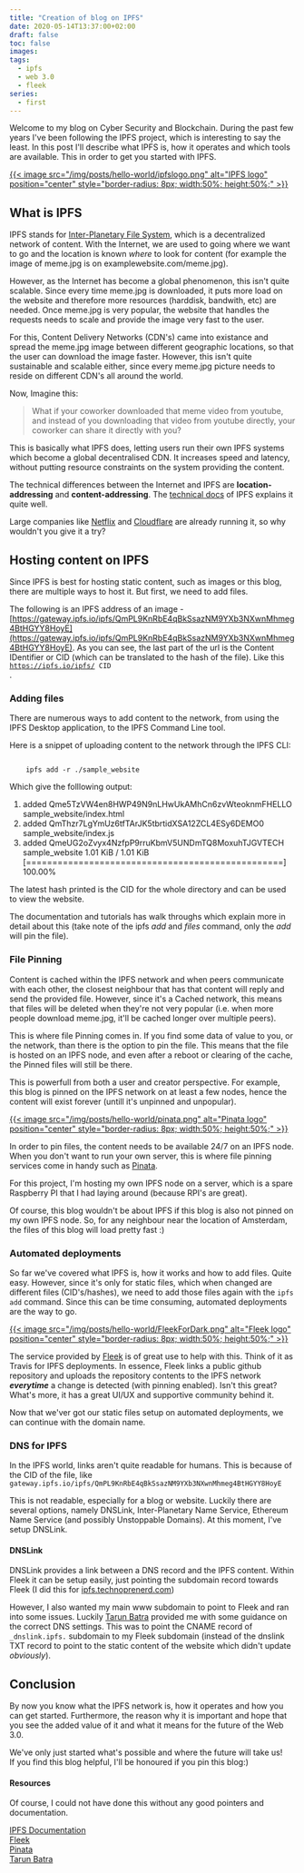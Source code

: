 ```yaml
---
title: "Creation of blog on IPFS"
date: 2020-05-14T13:37:00+02:00
draft: false
toc: false
images:
tags:
  - ipfs
  - web 3.0
  - fleek
series:
  - first
---
```


Welcome to my blog on Cyber Security and Blockchain. During the past few years I've been following the IPFS project, which is interesting to say the least. In this post I'll describe what IPFS is, how it operates and which tools are available. This in order to get you started with IPFS.


<a href="https://ipfs.io/">
{{< image src="/img/posts/hello-world/ipfslogo.png" alt="IPFS logo" position="center" style="border-radius: 8px; width:50%; height:50%;" >}}
</a>

<h2>What is IPFS</h2>

IPFS stands for [Inter-Planetary File System](https://ipfs.io/), which is a decentralized network of content. With the Internet, we are used to going where we want to go and the location is known <i>where</i> to look for content (for example the image of meme.jpg is on examplewebsite.com/meme.jpg). 

However, as the Internet has become a global phenomenon, this isn't quite scalable. Since every time meme.jpg is downloaded, it puts more load on the website and therefore more resources (harddisk, bandwith, etc) are needed. 
Once meme.jpg is very popular, the website that handles the requests needs to scale and provide the image very fast to the user.

For this, Content Delivery Networks (CDN's) came into existance and spread the meme.jpg image between different geographic locations, so that the user can download the image faster.
However, this isn't quite sustainable and scalable either, since every meme.jpg picture needs to reside on different CDN's all around the world.

Now, Imagine this: 

>What if your coworker downloaded that meme video from youtube, and instead of you downloading that video from youtube directly, your coworker can share it directly with you?


This is basically what IPFS does, letting users run their own IPFS systems which become a global decentralised CDN. It increases speed and latency, without putting resource constraints on the system providing the content.

The technical differences between the Internet and IPFS are **location-addressing** and **content-addressing**. The [technical docs](https://docs-beta.ipfs.io/concepts/) of IPFS explains it quite well.

Large companies like [Netflix](https://blog.ipfs.io/2020-02-14-improved-bitswap-for-container-distribution/) and [Cloudflare](https://blog.cloudflare.com/distributed-web-gateway/) are already running it, so why wouldn't you give it a try?

<h2>Hosting content on IPFS</h2>

Since IPFS is best for hosting static content, such as images or this blog, there are multiple ways to host it. But first, we need to add files. 

The following is an IPFS address of an image - [https://gateway.ipfs.io/ipfs/QmPL9KnRbE4qBkSsazNM9YXb3NXwnMhmeg4BtHGYY8HoyE](https://gateway.ipfs.io/ipfs/QmPL9KnRbE4qBkSsazNM9YXb3NXwnMhmeg4BtHGYY8HoyE).
As you can see, the last part of the url is the Content IDentifier or CID (which can be translated to the hash of the file).
Like this <code>https://ipfs.io/ipfs/ CID  </code>.

<h3>Adding files</h3>

There are numerous ways to add content to the network, from using the IPFS Desktop application, to the IPFS Command Line tool.

Here is a snippet of uploading content to the network through the IPFS CLI:

<code>
	ipfs add -r ./sample_website
</code>

Which give the folllowing output:

1. added Qme5TzVW4en8HWP49N9nLHwUkAMhCn6zvWteoknmFHELLO sample_website/index.html
1. added QmThzr7LgYmUz6tfTArJK5tbrtidXSA12ZCL4ESy6DEMO0 sample_website/index.js
1. added QmeUG2oZvyx4NzfpP9rruKbmV5UNDmTQ8MoxuhTJGVTECH sample_website
  1.01 KiB / 1.01 KiB [=================================================] 100.00%


The latest hash printed is the CID for the whole directory and can be used to view the website.

The documentation and tutorials has walk throughs which explain more in detail about this (take note of the ipfs <i>add</i> and <i>files</i> command, only the <i>add</i> will pin the file).

<h3>File Pinning</h3>

Content is cached within the IPFS network and when peers communicate with each other, the closest neighbour that has that content will reply and send the provided file. 
However, since it's a Cached network, this means that files will be deleted when they're not very popular (i.e. when more people download meme.jpg, it'll be cached longer over multiple peers).

This is where file Pinning comes in. If you find some data of value to you, or the network, than there is the option to pin the file. This means that the file is hosted on an IPFS node, and even after a reboot or clearing of the cache, the Pinned files will still be there. 

This is powerfull from both a user and creator perspective. For example, this blog is pinned on the IPFS network on at least a few nodes, hence the content will exist forever (untill it's unpinned and unpopular).

<a href="https://pinata.cloud/">
{{< image src="/img/posts/hello-world/pinata.png" alt="Pinata logo" position="center" style="border-radius: 8px; width:50%; height:50%;" >}}
</a>

In order to pin files, the content needs to be available 24/7 on an IPFS node. When you don't want to run your own server, this is where file pinning services come in handy such as [Pinata](https://pinata.cloud/).

For this project, I'm hosting my own IPFS node on a server, which is a spare Raspberry PI that I had laying around (because RPI's are great).

Of course, this blog wouldn't be about IPFS if this blog is also not pinned on my own  IPFS node. So, for any neighbour near the location of Amsterdam, the files of this blog will load pretty fast :)


<h3>Automated deployments</h3>

So far we've covered what IPFS is, how it works and how to add files. Quite easy. However, since it's only for static files, which when changed are different files (CID's/hashes), we need to add those files again with the <code>ipfs add</code> command. 
Since this can be time consuming, automated deployments are the way to go. 

<a href="https://fleek.co/">
{{< image src="/img/posts/hello-world/FleekForDark.png" alt="Fleek logo" position="center" style="border-radius: 8px; width:50%; height:50%;" >}}
</a>

The service provided by [Fleek](https://fleek.co) is of great use to help with this. Think of it as Travis for IPFS deployments. In essence, Fleek links a public github repository and uploads the repository contents to the IPFS network ***everytime*** a change is detected (with pinning enabled). Isn't this great?
What's more, it has a great UI/UX and supportive community behind it.

Now that we'ver got our static files setup on automated deployments, we can continue with the domain name.

<h3>DNS for IPFS</h3>

In the IPFS world, links aren't quite readable for humans. This is because of the CID of the file, like <code>gateway.ipfs.io/ipfs/QmPL9KnRbE4qBkSsazNM9YXb3NXwnMhmeg4BtHGYY8HoyE</code>

This is not readable, especially for a blog or website. 
Luckily there are several options, namely DNSLink, Inter-Planetary Name Service, Ethereum Name Service (and possibly Unstoppable Domains).
At this moment, I've setup DNSLink.

<h4>DNSLink</h4>

DNSLink provides a link between a DNS record and the IPFS content. Within Fleek it can be setup easily, just pointing the subdomain record towards Fleek (I did this for [ipfs.technoprenerd.com](ipfs.technoprenerd.com))

However, I also wanted my main www subdomain to point to Fleek and ran into some issues. Luckily [Tarun Batra](ipfs.tarunbatra.com/blog/decentralization/Deploy-your-website-on-IPFS-Why-and-How/) provided me with some guidance on the correct DNS settings.
This was to point the CNAME record of <code>_dnslink.ipfs.</code> subdomain to my Fleek subdomain (instead of the dnslink TXT record to point to the static content of the website which didn't update <i>obviously</i>).


<h2>Conclusion</h2>

By now you know what the IPFS network is, how it operates and how you can get started.
Furthermore, the reason why it is important and hope that you see the added value of it and what it means for the future of the Web 3.0. 


We've only just started what's possible and where the future will take us! 
<br>
If you find this blog helpful, I'll be honoured if you pin this blog:)

<h4>Resources</h4>
Of course, I could not have done this without any good pointers and documentation.

[IPFS Documentation](https://docs-beta.ipfs.io/concepts/) 
<br>
[Fleek](https://gateway.ipfs.io/ipns/blog.fleek.co/posts/go-with-hugo-and-fleek)
<br>
[Pinata](https://pinata.cloud)
<br>
[Tarun Batra](https://gateway.ipfs.io/ipns/ipfs.tarunbatra.com/blog/decentralization/Deploy-your-website-on-IPFS-Why-and-How/)

